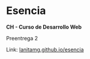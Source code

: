 # Esencia

**CH - Curso de Desarrollo Web**

Preentrega 2

Link: [lanitamg.github.io/esencia](https://lanitamg.github.io/esencia/index.html)